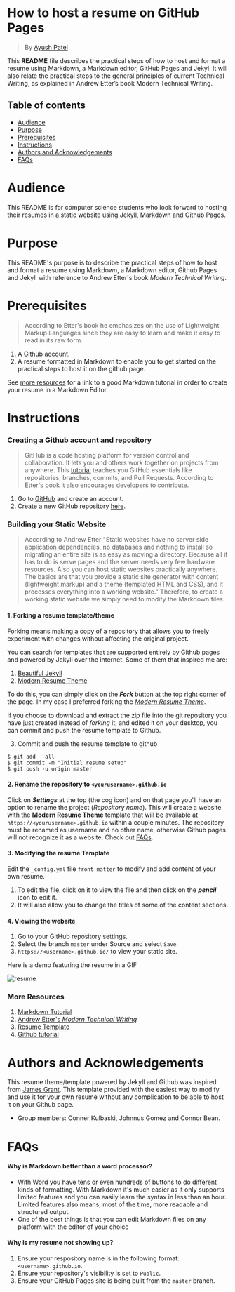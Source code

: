 # How to host a resume on GitHub Pages
> By [Ayush Patel](https://github.com/Ayush393/Ayush393.github.io) 

This **README** file describes the practical steps of how to host and format a resume using Markdown, a Markdown editor, GitHub Pages and Jekyl. It will also relate the practical steps to the general principles of current Technical Writing, as explained in Andrew Etter’s book Modern Technical Writing.

## Table of contents

- [Audience](#audience)
- [Purpose](#purpose)
- [Prerequisites](#prerequisites)
- [Instructions](#instructions)
- [Authors and Acknowledgements](#authors-and-acknowledgements)
- [FAQs](#faqs)

# Audience
This README is for computer science students who look forward to hosting their resumes in a static website using Jekyll, Markdown and Github Pages.

# Purpose

This README's purpose is to describe the practical steps of how to host and format a resume using Markdown, a Markdown editor, Github Pages and Jekyll with reference to Andrew Etter's book *Modern Technical Writing*. 

# Prerequisites
> According to Etter's book he emphasizes on the use of Lightweight Markup Languages since they are easy to learn and make it easy to read in its raw form.
1. A Github account.
2. A resume formatted in Markdown to enable you to get started on the practical steps to host it on the github page.

See [more resources](#more-resources) for a link to a good Markdown tutorial in order to create your resume in a Markdown Editor.

# Instructions
### Creating a Github account and repository
> GitHub is a code hosting platform for version control and collaboration. It lets you and others work together on projects from anywhere. This [tutorial](https://guides.github.com/activities/hello-world/) teaches you GitHub essentials like repositories, branches, commits, and Pull Requests. According to Etter's book it also encourages developers to contribute.

1. Go to [GitHub](https://github.com/join) and create an account.
2. Create a new GitHub repository [here](https://github.com/new).

### Building your Static Website
>  According to Andrew Etter "Static websites have no server side application dependencies, no databases and nothing to install so migrating an entire site is as easy as moving a directory. Because all it has to do is serve pages and the server needs very few hardware resources. Also you can host static websites practically anywhere. The basics are that you provide a static site generator with content (lightweight markup) and a theme (templated HTML and CSS), and it processes everything into a working website." Therefore, to create a working static website we simply need to modify the Markdown files.  
#### 1. Forking a resume template/theme
Forking means making a copy of a repository that allows you to freely experiment with changes without affecting the original project.

You can search for templates that are supported entirely by Github pages and powered by Jekyll over the internet. Some of them that inspired me are:
1. [Beautiful Jekyll](https://github.com/daattali/beautiful-jekyll)
2. [Modern Resume Theme](https://github.com/sproogen/modern-resume-theme)

To do this, you can simply click on the __*Fork*__ button at the top right corner of the page.
In my case I preferred forking the [*Modern Resume Theme*](https://github.com/sproogen/modern-resume-theme). 

If you choose to download and extract the zip file into the git repository you have just created instead of *forking* it, and edited it on your desktop, you can commit and push the resume template to Github.

3. Commit and push the resume template to github

```
$ git add --all
$ git commit -m "Initial resume setup"
$ git push -u origin master
```

#### 2. Rename the repository to `<yourusername>.github.io`
Click on __*Settings*__ at the top (the cog icon) and on that page you'll have an option to rename the project (*Repository name*). This will create a website with the **Modern Resume Theme** template that will be available at `https://<yourusername>.github.io` within a couple minutes. The repository must be renamed as username and no other name, otherwise Github pages will not recognize it as a website. Check out [FAQs](#faqs).

#### 3. Modifying the resume Template
Edit the `_config.yml` file `front matter` to modify and add content of your own resume. 
1. To edit the file, click on it to view the file and then click on the __*pencil*__ icon to edit it.
2. It will also allow you to change the titles of some of the content sections. 

#### 4. Viewing the website
1. Go to your GitHub repository settings.
2. Select the branch `master` under Source and select `Save`.
3. `https://<username>.github.io/` to view your static site.

Here is a demo featuring the resume in a GIF

![resume](/assets/resume.gif)

### More Resources

1. [Markdown Tutorial](https://helloacm.com/markdown-markup-language-quick-tutorial/)
2. [Andrew Etter's *Modern Technical Writing*](https://www.amazon.ca/Modern-Technical-Writing-Introduction-Documentation-ebook/dp/B01A2QL9SS)
3. [Resume Template](https://github.com/sproogen/modern-resume-theme)
4. [Github tutorial](https://guides.github.com/activities/hello-world/)

# Authors and Acknowledgements

This resume theme/template powered by Jekyll and Github was inspired from [James Grant](https://github.com/sproogen/modern-resume-theme). This template provided with the easiest way to modify and use it for your own resume without any complication to be able to host it on your Github page. 

- Group members: Conner Kulbaski, Johnnus Gomez and Connor Bean. 

# FAQs
#### **Why is Markdown better than a word processor?**

- With Word you have tens or even hundreds of buttons to do different kinds of formatting. With Markdown it's much easier as it only supports limited features and you can easily learn the syntax in less than an hour. Limited features also means, most of the time, more readable and structured output.
- One of the best things is that you can edit Markdown files on any platform with the editor of your choice

#### **Why is my resume not showing up?**

1. Ensure your respository name is in the following format: `<username>.github.io`.
2. Ensure your repository's visibility is set to `Public`.
3. Ensure your GitHub Pages site is being built from the `master` branch.


